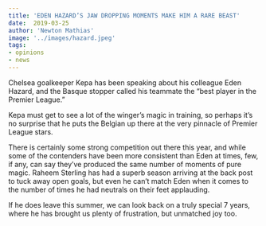 ```yaml
---
title: 'EDEN HAZARD’S JAW DROPPING MOMENTS MAKE HIM A RARE BEAST'
date:  2019-03-25
author: 'Newton Mathias'
image: '../images/hazard.jpeg'
tags:
- opinions
- news
---
```


Chelsea goalkeeper Kepa has been speaking about his colleague Eden Hazard, and the Basque stopper called his teammate the “best player in the Premier League.”

Kepa must get to see a lot of the winger’s magic in training, so perhaps it’s no surprise that he puts the Belgian up there at the very pinnacle of Premier League stars.

There is certainly some strong competition out there this year, and while some of the contenders have been more consistent than Eden at times, few, if any, can say they’ve produced the same number of moments of pure magic.
Raheem Sterling has had a superb season arriving at the back post to tuck away open goals, but even he can’t match Eden when it comes to the number of times he had neutrals on their feet applauding.

If he does leave this summer, we can look back on a truly special 7 years, where he has brought us plenty of frustration, but unmatched joy too.